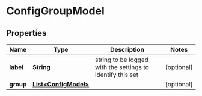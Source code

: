 
# ConfigGroupModel

## Properties
Name | Type | Description | Notes
------------ | ------------- | ------------- | -------------
**label** | **String** | string to be logged with the settings to identify this set |  [optional]
**group** | [**List&lt;ConfigModel&gt;**](ConfigModel.md) |  |  [optional]



